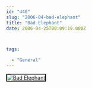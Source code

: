 ```yaml
---
id: "440"
slug: "2006-04-bad-elephant"
title: "Bad Elephant"
date: 2006-04-25T00:09:19.000Z



tags:

  - "General"
---
```

<div class="sqs-html-content">
  <div style="float: left; margin-right: 10px; margin-bottom: 10px;"> <a href="http://www.flickr.com/photos/mclazarus/134872001/" title="Bad Elephant"><img src="http://static.flickr.com/46/134872001_f28c6cd77f_m.jpg" alt="Bad Elephant" style="border: solid 2px #000000;" /></a>
</div>
<p><br clear="all" /></p>
</div>
